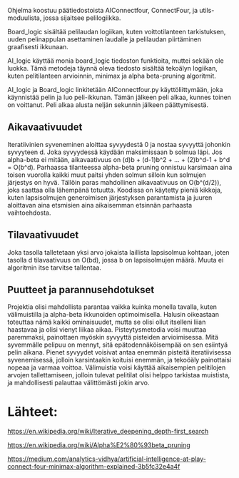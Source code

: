 
Ohjelma koostuu päätiedostoista AIConnectfour, ConnectFour, ja utils-moduulista, jossa sijaitsee pelilogiikka.

Board_logic sisältää pelilaudan logiikan, kuten voittotilanteen tarkistuksen, uuden pelinappulan asettaminen laudalle ja pelilaudan piirtäminen graafisesti ikkunaan. 

AI_logic käyttää monia board_logic tiedoston funktioita, muttei sekään ole luokka. Tämä metodeja täynnä oleva tiedosto sisältää tekoälyn logiikan, kuten pelitilanteen arvioinnin, minimax ja alpha beta-pruning algoritmit.

AI_logic ja Board_logic linkitetään AIConnectfour.py käyttöliittymään, joka käynnistää pelin ja luo peli-ikkunan. Tämän jälkeen peli alkaa, kunnes toinen on voittanut. Peli alkaa alusta neljän sekunnin jälkeen päättymisestä.

## Aikavaativuudet

Iteratiivinien syveneminen aloittaa syvyydestä 0 ja nostaa syvyyttä johonkin syvyyteen d. Joka syvyydessä käydään maksimissaan b solmua läpi. Jos alpha-beta ei mitään, aikavaativuus on (d)b + (d-1)b^2 + ... + (2)b^d-1 + b^d = O(b^d). Parhaassa tilanteessa alpha-beta pruning onnistuu karsimaan aina toisen vuorolla kaikki muut paitsi yhden solmun silloin kun solmujen järjestys on hyvä. Tällöin paras mahdollinen aikavaativuus on O(b^(d/2)), joka saattaa olla lähempänä totuutta. Koodissa on käytetty pieniä kikkoja, kuten lapsisolmujen generoimisen järjestyksen parantamista ja juuren aloittavan aina etsmisien aina aikaisemman etsinnän parhaasta vaihtoehdosta.

## Tilavaativuudet

Joka tasolla talletetaan yksi arvo jokaista laillista lapsisolmua kohtaan, joten tasolla d tilavaativuus on O(bd), jossa b on lapsisolmujen määrä. Muuta ei algoritmin itse tarvitse tallentaa.

## Puutteet ja parannusehdotukset

Projektia olisi mahdollista parantaa vaikka kuinka monella tavalla, kuten välimuistilla ja alpha-beta ikkunoiden optimoimisella. Halusin oikeastaan toteuttaa nämä kaikki ominaisuudet, mutta se olisi ollut itselleni liian haastavaa ja olisi vienyt liikaa aikaa. Pisteytysmetodia voisi muuttaa paremmaksi, painottaen myöskin syvyyttä pisteiden arvioimisessa. Mitä syvemmälle pelipuu on mennyt, sitä epätodennäköisempää on sen esiintyä pelin aikana. Pienet syvyydet voisivat antaa enemmän pisteitä iteratiivisessa syvenemisessä, jolloin karsintaakin koituisi enemmän, ja tekoöäly painottaisi nopeaa ja varmaa voittoa. Välimuistia voisi käyttää aikaisempien pelitilojen arvojen tallettamiseen, jolloin tulevat pelitilat olisi helppo tarkistaa muistista, ja mahdollisesti palauttaa välittömästi jokin arvo. 

# Lähteet:

https://en.wikipedia.org/wiki/Iterative_deepening_depth-first_search

https://en.wikipedia.org/wiki/Alpha%E2%80%93beta_pruning

https://medium.com/analytics-vidhya/artificial-intelligence-at-play-connect-four-minimax-algorithm-explained-3b5fc32e4a4f



